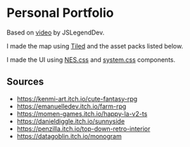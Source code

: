 # Personal Portfolio

Based on [video](https://www.youtube.com/watch?v=wy_fSStEgMs) by JSLegendDev.

I made the map using [Tiled](https://thorbjorn.itch.io/tiled) and the asset packs listed below.

I made the UI using [NES.css](https://github.com/nostalgic-css/NES.css) and [system.css](https://github.com/sakofchit/system.css) components.

<!-- Kirby game clone tutorial by JSLegendDev: <https://www.youtube.com/watch?v=R6WvJOiX99s> -->

## Sources

- <https://kenmi-art.itch.io/cute-fantasy-rpg>
- <https://emanuelledev.itch.io/farm-rpg>
- <https://momen-games.itch.io/happy-la-v2-ts>
- <https://danieldiggle.itch.io/sunnyside>
- <https://penzilla.itch.io/top-down-retro-interior>
- <https://datagoblin.itch.io/monogram>
